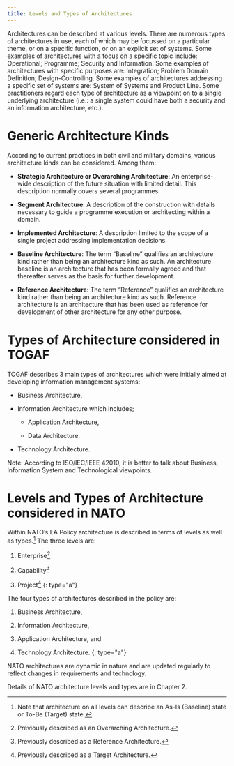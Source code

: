 ```yaml
---
title: Levels and Types of Architectures
---
```


Architectures can be described at various levels. There are numerous types of
architectures in use, each of which may be focussed on a particular theme, or on a
specific function, or on an explicit set of systems. Some examples of architectures
with a focus on a specific topic include: Operational; Programme; Security and
Information. Some examples of architectures with specific purposes are: Integration;
Problem Domain Definition; Design-Controlling. Some examples of architectures
addressing a specific set of systems are: System of Systems and Product Line.
Some practitioners regard each type of architecture as a viewpoint on to a single
underlying architecture (i.e.: a single system could have both a security and an
information architecture, etc.).

# Generic Architecture Kinds

According to current practices in both civil and military domains, various architecture
kinds can be considered. Among them:

* **Strategic Architecture or Overarching Architecture**: An enterprise-
  wide description of the future situation with limited detail. This
  description normally covers several programmes.

* **Segment Architecture**: A description of the construction with details
  necessary to guide a programme execution or architecting within a
  domain.

* **Implemented Architecture**: A description limited to the scope of a
  single project addressing implementation decisions.

* **Baseline Architecture**: The term “Baseline” qualifies an architecture
  kind rather than being an architecture kind as such. An architecture
  baseline is an architecture that has been formally agreed and that
  thereafter serves as the basis for further development.

* **Reference Architecture**: The term “Reference” qualifies an
  architecture kind rather than being an architecture kind as such.
  Reference architecture is an architecture that has been used as
  reference for development of other architecture for any other purpose.


# Types of Architecture considered in TOGAF

TOGAF describes 3 main types of architectures which were initially aimed at developing information management systems:

  *   Business Architecture,

  *   Information Architecture which includes;

      *   Application Architecture,

      *   Data Architecture.

  *   Technology Architecture.

Note: According to ISO/IEC/IEEE 42010, it is better to talk about Business, Information System and Technological viewpoints.



# Levels and Types of Architecture considered in NATO

Within NATO’s EA Policy architecture is described in terms of levels as well as types.[^state] The three levels are:

   1. Enterprise[^oa]

   2. Capability[^ra]

   3. Project[^ta]
   {: type="a"}

The four types of architectures described in the policy are:

   1.  Business Architecture,

   2.  Information Architecture,

   3.  Application Architecture, and

   4.  Technology Architecture.
   {: type="a"}

NATO architectures are dynamic in nature and are updated regularly to reflect changes in requirements and technology.

Details of NATO architecture levels and types are in Chapter 2.

[^state]: Note that architecture on all levels can describe an As-Is (Baseline) state or To-Be (Target) state.
[^oa]: Previously described as an Overarching Architecture.
[^ra]: Previously described as a Reference Architecture.
[^ta]: Previously described as a Target Architecture.
